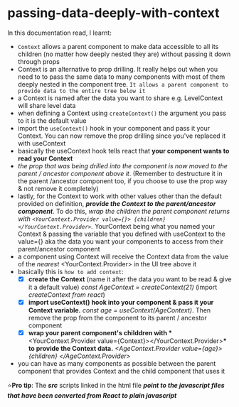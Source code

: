 # passing-data-deeply-with-context

In this documentation read, I learnt:

- `Context` allows a parent component to make data accessible to all its children (no matter how deeply nested they are) without passing it down through props
- Context is an alternative to prop drilling. It really helps out when you need to to pass the same data to many components with most of them deeply nested in the component tree. `It allows a parent component to provide data to the entire tree below it`
- a Context is named after the data you want to share e.g. LevelContext will share level data
- when defining a Context using `createContext()` the argument you pass to it is the default value
- import the `useContext()` hook in your component and pass it your Context. You can now remove the prop drilling since you've replaced it with useContext
- basically the useContext hook tells react that **your component wants to read your Context**
- _the prop that was being drilled into the component is now moved to the parent / ancestor component above it_. (Remember to destructure it in the parent /ancestor component too, if you choose to use the prop way & not remove it completely)
- lastly, for the Context to work with other values other than the default provided on definition, **_provide the Context to the parent/ancestor component_**. To do this, _wrap the children the parent component returns with `<YourContext.Provider value={}> {children} </YourContext.Provider>`._ YourContext being what you named your Context & passing the variable that you defined with useContext to the value={} aka the data you want your components to access from their parent/ancestor component
- a component using Context will receive the Context data from the value of the _nearest_ <YourContext.Provider> in the UI tree above it
- basically this is `how to add context`:
  - [x] **create the Context** (name it after the data you want to be read & give it a default value) _const AgeContext = createContext(21)_ (import _createContext from react_)
  - [x] **import useContext() hook into your component & pass it your Context variable.** _const age = useContext(AgeContext)_. Then remove the prop from the component to its parent / ancestor component
  - [x] **wrap your parent component's childdren with \***<YourContext.Provider value={Context}></YourContext.Provider>**\* to provide the Context data.** _<AgeContext.Provider value={age}> {children} </AgeContext.Provider>_
- you can have as many components as possible between the parent component that provides Context and the child component that uses it

:star:**Pro tip**: The **_src_** scripts linked in the html file **_point to the javascript files that have been converted from React to plain javascript_**
